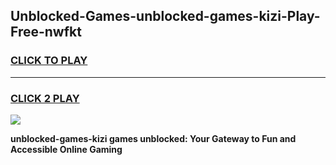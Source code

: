 
## Unblocked-Games-unblocked-games-kizi-Play-Free-nwfkt
<h3>
<a href="https://premium76.site?title=unblocked-games-kizi&ref=10A">CLICK TO PLAY</a></h3>
<hr>

<h3>
<a href="https://premium76.site?title=unblocked-games-kizi&ref=10A">CLICK 2 PLAY</a>
  
</h3>

<a href="https://premium76.site?title=unblocked-games-kizi&ref=10A"><img src="https://clearcache.store/games.png"></a>


**unblocked-games-kizi games unblocked: Your Gateway to Fun and Accessible Online Gaming**
